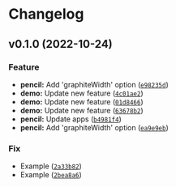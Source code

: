 # Changelog

<!--next-version-placeholder-->

## v0.1.0 (2022-10-24)
### Feature
* **pencil:** Add 'graphiteWidth' option ([`e98235d`](https://github.com/thuongnn/ga-python/commit/e98235d352c82c964bed4c63b3e98277e4acddb2))
* **demo:** Update new feature ([`4c01ae2`](https://github.com/thuongnn/ga-python/commit/4c01ae2b917493ac3aa2b1159df63a01b5b147d2))
* **demo:** Update new feature ([`01d8466`](https://github.com/thuongnn/ga-python/commit/01d8466168f9d8308609bda04a45cf72b0f21fa8))
* **demo:** Update new feature ([`63678b2`](https://github.com/thuongnn/ga-python/commit/63678b2ea1e64e9d39fea70c595fffb04946ae55))
* **pencil:** Update apps ([`b4981f4`](https://github.com/thuongnn/ga-python/commit/b4981f407b72ee0f0169c553651f72d68fe93394))
* **pencil:** Add 'graphiteWidth' option ([`ea9e9eb`](https://github.com/thuongnn/ga-python/commit/ea9e9eb93e8ac526a16419c068993a78ce718318))

### Fix
* Example ([`2a33b82`](https://github.com/thuongnn/ga-python/commit/2a33b824db1d465a0d2605e3026bca0815887c9d))
* Example ([`2bea8a6`](https://github.com/thuongnn/ga-python/commit/2bea8a69697a1218f0fd3fba19a729267e5e8284))
